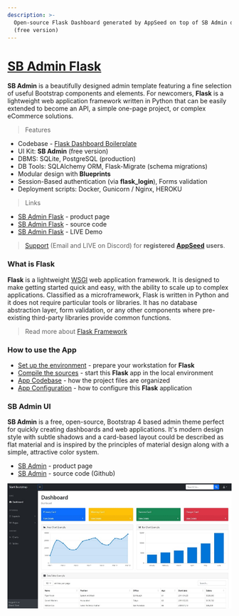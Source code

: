 ```yaml
---
description: >-
  Open-source Flask Dashboard generated by AppSeed on top of SB Admin design
  (free version)
---
```


# [SB Admin Flask](https://appseed.us/product/sb-admin/flask/)

**SB Admin** is a beautifully designed admin template featuring a fine selection of useful Bootstrap components and elements. For newcomers, **Flask** is a lightweight web application framework written in Python that can be easily extended to become an API, a simple one-page project, or complex eCommerce solutions.

> Features

- Codebase - [Flask Dashboard Boilerplate](../../boilerplate-code/flask-dashboard.md)
- UI Kit: **SB Admin** (free version)
- DBMS: SQLite, PostgreSQL (production)
- DB Tools: SQLAlchemy ORM, Flask-Migrate (schema migrations)
- Modular design with **Blueprints**
- Session-Based authentication (via **flask_login**), Forms validation
- Deployment scripts: Docker, Gunicorn / Nginx, HEROKU

> Links

- [SB Admin Flask](https://appseed.us/product/sb-admin/flask/) - product page
- [SB Admin Flask](https://github.com/app-generator/flask-dashboard-sb-admin) - source code
- [SB Admin Flask](https://flask-sb-admin.appseed-srv1.com/) - LIVE Demo

> [Support](https://appseed.us/support) (Email and LIVE on Discord) for **registered** [**AppSeed**](https://appseed.us/) **users**.

### What is Flask

**Flask** is a lightweight [WSGI](../../content/what-is/wsgi.md) web application framework. It is designed to make getting started quick and easy, with the ability to scale up to complex applications. Classified as a microframework, Flask is written in Python and it does not require particular tools or libraries. It has no database abstraction layer, form validation, or any other components where pre-existing third-party libraries provide common functions.

> Read more about [Flask Framework](../../content/what-is/flask.md)

### How to use the App

- [Set up the environment](../../boilerplate-code/flask-dashboard.md#environment) - prepare your workstation for **Flask**
- [Compile the sources](../../boilerplate-code/flask-dashboard.md#build-the-app-1) - start this **Flask** app in the local environment
- [App Codebase](../../boilerplate-code/flask-dashboard.md#app-codebase) - how the project files are organized
- [App Configuration](../../boilerplate-code/flask-dashboard.md#app-configuration) - how to configure this **Flask** application

### SB Admin UI

**SB Admin** is a free, open-source, Bootstrap 4 based admin theme perfect for quickly creating dashboards and web applications. It's modern design style with subtle shadows and a card-based layout could be described as flat material and is inspired by the principles of material design along with a simple, attractive color system.

- [SB Admin](https://startbootstrap.com/template/sb-admin) - product page
- [SB Admin](https://github.com/startbootstrap/startbootstrap-sb-admin) - source code (Github)

![SB Admin - Open-source Bootstrap Template](../../../static/assets/sb-admin-bootstrap-dashboard.jpg)
